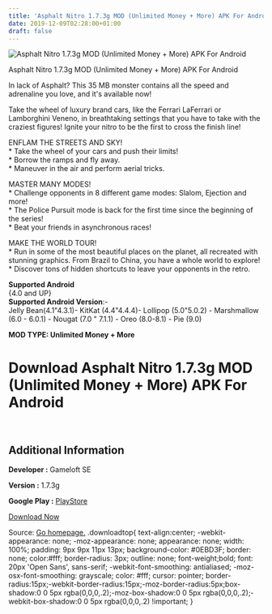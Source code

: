 ```yaml
---
title: 'Asphalt Nitro 1.7.3g MOD (Unlimited Money + More) APK For Android'
date: 2019-12-09T02:28:00+01:00
draft: false
---
```


![Asphalt Nitro 1.7.3g MOD (Unlimited Money + More) APK For Android](https://i1.wp.com/apkhome.net/wp-content/uploads/2019/12/Asphalt-Nitro.png "Asphalt Nitro 1.7.3g MOD (Unlimited Money + More) APK For Android")

  

Asphalt Nitro 1.7.3g MOD (Unlimited Money + More) APK For Android

In lack of Asphalt? This 35 MB monster contains all the speed and adrenaline you love, and it's available now!

Take the wheel of luxury brand cars, like the Ferrari LaFerrari or Lamborghini Veneno, in breathtaking settings that you have to take with the craziest figures! Ignite your nitro to be the first to cross the finish line!

ENFLAM THE STREETS AND SKY!  
\* Take the wheel of your cars and push their limits!  
\* Borrow the ramps and fly away.  
\* Maneuver in the air and perform aerial tricks.

MASTER MANY MODES!  
\* Challenge opponents in 8 different game modes: Slalom, Ejection and more!  
\* The Police Pursuit mode is back for the first time since the beginning of the series!  
\* Beat your friends in asynchronous races!

MAKE THE WORLD TOUR!  
\* Run in some of the most beautiful places on the planet, all recreated with stunning graphics. From Brazil to China, you have a whole world to explore!  
\* Discover tons of hidden shortcuts to leave your opponents in the retro.

**Supported Android**  
{4.0 and UP}  
**Supported Android Version**:-  
Jelly Bean(4.1"4.3.1)- KitKat (4.4"4.4.4)- Lollipop (5.0"5.0.2) - Marshmallow (6.0 - 6.0.1) - Nougat (7.0 " 7.1.1) - Oreo (8.0-8.1) - Pie (9.0)

**MOD TYPE: Unlimited Money + More**

Download Asphalt Nitro 1.7.3g MOD (Unlimited Money + More) APK For Android
==========================================================================

 

Additional Information
----------------------

**Developer :** Gameloft SE

**Version :** 1.7.3g

**Google Play :** [PlayStore](https://play.google.com/store/apps/details?id=com.gameloft.android.ANMP.GloftAGHM)

  

[Download Now](https://store4app.co/post/asphalt-nitro-1-7-3g-mod-unlimited-money-more-apk-for-android_1575818067)

  
Source: [Go homepage.](https://store4app.co/post/asphalt-nitro-1-7-3g-mod-unlimited-money-more-apk-for-android_1575818067) .downloadtop{ text-align:center; -webkit-appearance: none; -moz-appearance: none; appearance: none; width: 100%; padding: 9px 9px 11px 13px; background-color: #0EBD3F; border: none; color:#fff; border-radius: 3px; outline: none; font-weight;bold; font: 20px 'Open Sans', sans-serif; -webkit-font-smoothing: antialiased; -moz-osx-font-smoothing: grayscale; color: #fff; cursor: pointer; border-radius:15px;-webkit-border-radius:15px;-moz-border-radius:5px;box-shadow:0 0 5px rgba(0,0,0,.2);-moz-box-shadow:0 0 5px rgba(0,0,0,.2);-webkit-box-shadow:0 0 5px rgba(0,0,0,.2) !important; }